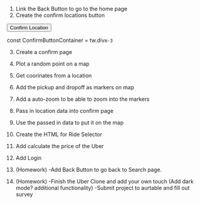 1. Link the Back Button to go to the home page
2. Create the confirm locations button

<ConfirmButtonContainer>
    <button className="bg-black w-full text-white rounded text-center p-3">
        Confirm Location
        </button>    
</ConfirmButtonContainer>
    
const ConfirmButtonContainer = tw.div`
m-3
`

3. Create a confirm page
4. Plot a random point on a map
5. Get coorinates from a location
6. Add the pickup and dropoff as markers on map
7. Add a auto-zoom to be able to zoom into the markers
8. Pass in location data into confirm page
9. Use the passed in data to put it on the map
10. Create the HTML for Ride Selector
11. Add calculate the price of the Uber
12. Add Login

13. (Homework)
    -Add Back Button to go back to Search page.

14. (Homework)
    -Finish the Uber Clone and add your own touch (Add dark mode? additional functionality)
    -Submit project to aurtable and fill out survey